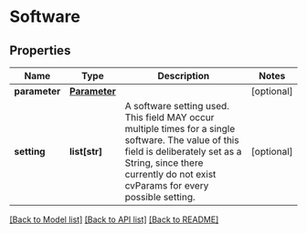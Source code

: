 # Software

## Properties
Name | Type | Description | Notes
------------ | ------------- | ------------- | -------------
**parameter** | [**Parameter**](Parameter.md) |  | [optional] 
**setting** | **list[str]** | A software setting used. This field MAY occur multiple times for a single software. The value of this field is deliberately set as a String, since there currently do not exist cvParams for every possible setting. | [optional] 

[[Back to Model list]](../README.md#documentation-for-models) [[Back to API list]](../README.md#documentation-for-api-endpoints) [[Back to README]](../README.md)


